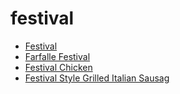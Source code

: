 # festival

 * [Festival](../../index/f/festival-200343.json)
 * [Farfalle Festival](../../index/f/farfalle-festival.json)
 * [Festival Chicken](../../index/f/festival-chicken.json)
 * [Festival Style Grilled Italian Sausag](../../index/f/festival-style-grilled-italian-sausag.json)

